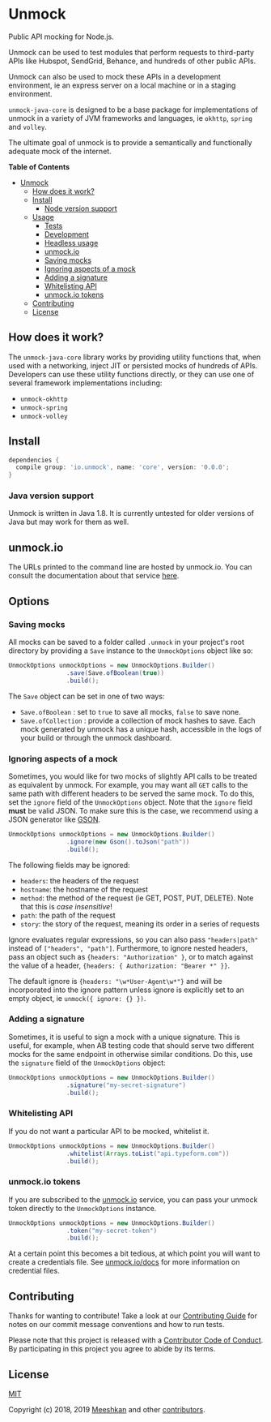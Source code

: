 # Unmock

[npmjs]: https://www.npmjs.com/package/unmock
[build]: https://circleci.com/gh/unmock/unmock-js
[coverage]: https://coveralls.io/github/unmock/unmock-js

Public API mocking for Node.js.

Unmock can be used to test modules that perform requests to third-party APIs like Hubspot, SendGrid, Behance, and hundreds of other public APIs.

Unmock can also be used to mock these APIs in a development environment, ie an express server on a local machine or in a staging environment.

`unmock-java-core` is designed to be a base package for implementations of unmock in a variety of JVM frameworks and languages, ie `okhttp`, `spring` and `volley`.

The ultimate goal of unmock is to provide a semantically and functionally adequate mock of the internet.

**Table of Contents**

<!-- toc -->

- [Unmock](#unmock)
  - [How does it work?](#how-does-it-work)
  - [Install](#install)
    - [Node version support](#node-version-support)
  - [Usage](#usage)
    - [Tests](#tests)
    - [Development](#development)
    - [Headless usage](#headless-usage)
    - [unmock.io](#unmockio)
    - [Saving mocks](#saving-mocks)
    - [Ignoring aspects of a mock](#ignoring-aspects-of-a-mock)
    - [Adding a signature](#adding-a-signature)
    - [Whitelisting API](#whitelisting-api)
    - [unmock.io tokens](#unmockio-tokens)
  - [Contributing](#contributing)
  - [License](#license)

<!-- tocstop -->

## How does it work?

The `unmock-java-core` library works by providing utility functions that, when used with a networking, inject JIT or persisted mocks of hundreds of APIs.  Developers can use these utility functions directly, or they can use one of several framework implementations including:

- `unmock-okhttp`
- `unmock-spring`
- `unmock-volley`

## Install

```gradle
dependencies {
  compile group: 'io.unmock', name: 'core', version: '0.0.0';
}
```

### Java version support

Unmock is written in Java 1.8.  It is currently untested for older versions of Java but may work for them as well.

## unmock.io

The URLs printed to the command line are hosted by unmock.io.  You can consult the documentation about that service [here](https://www.unmock.io/docs).

## Options

### Saving mocks

All mocks can be saved to a folder called `.unmock` in your project's root directory by providing a `Save` instance to the `UnmockOptions` object like so:

```java
UnmockOptions unmockOptions = new UnmockOptions.Builder()
                .save(Save.ofBoolean(true))
                .build();
```

The `Save` object can be set in one of two ways:

- `Save.ofBoolean` : set to `true` to save all mocks, `false` to save none.
- `Save.ofCollection` : provide a collection of mock hashes to save.  Each mock generated by unmock has a unique hash, accessible in the logs of your build or through the unmock dashboard.

### Ignoring aspects of a mock

Sometimes, you would like for two mocks of slightly API calls to be treated as equivalent by unmock.  For example, you may want all `GET` calls to the same path with different headers to be served the same mock.  To do this, set the `ignore` field of the `UnmockOptions` object.  Note that the `ignore` field **must** be valid JSON.  To make sure this is the case, we recommend using a JSON generator like [GSON](https://github.com/google/gson).

```java
UnmockOptions unmockOptions = new UnmockOptions.Builder()
                .ignore(new Gson().toJson("path"))
                .build();
```

The following fields may be ignored:

* `headers`: the headers of the request
* `hostname`: the hostname of the request
* `method`: the method of the request (ie GET, POST, PUT, DELETE). Note that this is *case insensitive*!
* `path`: the path of the request
* `story`: the story of the request, meaning its order in a series of requests

Ignore evaluates regular expressions, so you can also pass
`"headers|path"` instead of `["headers", "path"]`.  Furthermore,
to ignore nested headers, pass an object such as
`{headers: "Authorization" }`, or to match against the value of
a header, `{headers: { Authorization: "Bearer *" }}`.

The default ignore is `{headers: "\w*User-Agent\w*"}` and will be incorporated into the ignore pattern unless ignore is explicitly set to an empty object, ie `unmock({ ignore: {} })`.

### Adding a signature

Sometimes, it is useful to sign a mock with a unique signature.  This is useful, for example, when AB testing code that should serve two different mocks for the same endpoint in otherwise similar conditions.  Do this, use the `signature` field of the `UnmockOptions` object:

```java
UnmockOptions unmockOptions = new UnmockOptions.Builder()
                .signature("my-secret-signature")
                .build();
```

### Whitelisting API

If you do not want a particular API to be mocked, whitelist it.

```java
UnmockOptions unmockOptions = new UnmockOptions.Builder()
                .whitelist(Arrays.toList("api.typeform.com"))
                .build();
```

### unmock.io tokens

If you are subscribed to the [unmock.io](https://www.unmock.io) service, you can pass your unmock token directly to the `UnmockOptions` instance.

```java
UnmockOptions unmockOptions = new UnmockOptions.Builder()
                .token("my-secret-token")
                .build();
```

At a certain point this becomes a bit tedious, at which point you will want to create a credentials file.  See [unmock.io/docs](https://www.unmock.io/docs) for more information on credential files.

## Contributing

Thanks for wanting to contribute! Take a look at our [Contributing Guide](CONTRIBUTING.md) for notes on our commit message conventions and how to run tests.

Please note that this project is released with a [Contributor Code of Conduct](CODE_OF_CONDUCT.md).
By participating in this project you agree to abide by its terms.

## License

[MIT](LICENSE)

Copyright (c) 2018‚ 2019 [Meeshkan](http://meeshkan.com) and other [contributors](https://github.com/unmock/unmock-js/graphs/contributors).
